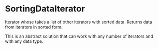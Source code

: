 # SortingDataIterator
Iterator whose takes a list of other iterators with sorted data. Returns data from iterators in sorted form.

This is an abstract solution that can work with any number of iterators and with any data type.
